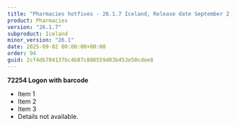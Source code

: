 ```yaml
---
title: "Pharmacies hotfixes - 26.1.7 Iceland, Release date September 2, 2025 - Hotfixes"
product: Pharmacies
version: "26.1.7"
subproduct: Iceland
minor_version: "26.1"
date: 2025-09-02 00:00:00+00:00
order: 94
guid: 2cf4db704137bc4b87c886559d03b453e50cdee8
---
```


**72254 Logon with barcode**- Item 1- Item 2- Item 3- Details not available.
